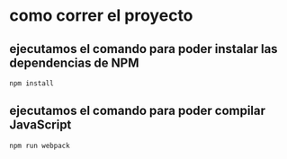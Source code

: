 # como correr el proyecto 

## ejecutamos el comando para poder instalar las dependencias de NPM 

`npm install`

## ejecutamos el comando para poder compilar JavaScript

`npm run webpack`
